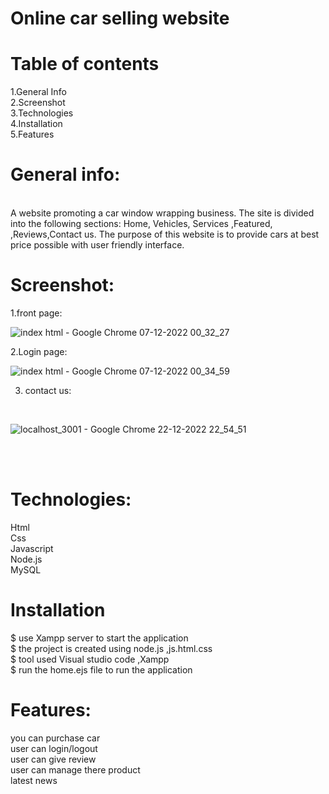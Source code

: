 # Online car selling website
# Table of contents
1.General Info<br> 
2.Screenshot <br>
3.Technologies <br>
4.Installation <br>
5.Features<br>

# General info:
<br>
A website promoting a car window wrapping business. The site is divided into the following sections: Home, Vehicles, Services ,Featured, ,Reviews,Contact us. The purpose of this website is to provide cars at best price possible with user friendly interface.

# Screenshot:
 
1.front page:
<br>

![index html - Google Chrome 07-12-2022 00_32_27](https://user-images.githubusercontent.com/119338737/206000152-880767f1-1b5c-4dae-986d-358b8bdb15e7.png)

2.Login page:
<br>

![index html - Google Chrome 07-12-2022 00_34_59](https://user-images.githubusercontent.com/119338737/206000363-1b2caf65-9422-4f67-9955-0681658f2ec5.png)

3. contact us:
<br>

![localhost_3001 - Google Chrome 22-12-2022 22_54_51](https://user-images.githubusercontent.com/119338737/209203845-38f6fe2c-44c1-4df1-8072-eb15ad2e675f.png)



<br><br>
# Technologies:

Html <br>
Css <br>
Javascript <br>
Node.js <br>
MySQL <br>

# Installation

$ use Xampp server to start the application <br>
$ the project is created using node.js ,js.html.css <br>
$ tool used Visual studio code ,Xampp <br>
$ run the home.ejs file to run the application <br>

# Features:

you can purchase car <br>
user can login/logout <br>
user can give review <br>
user can manage there product <br>
latest news <br>

